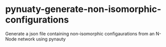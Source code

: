 # pynuaty-generate-non-isomorphic-configurations
Generate a json file containing non-isomorphic configaurations from an N-Node network using pynauty
